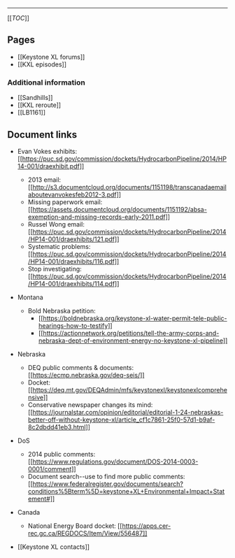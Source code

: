 ---

[[_TOC_]]

## Pages

* [[Keystone XL forums]]
* [[KXL episodes]]

### Additional information

* [[Sandhills]]
* [[KXL reroute]]
* [[LB1161]]

## Document links

* Evan Vokes exhibits: [[https://puc.sd.gov/commission/dockets/HydrocarbonPipeline/2014/HP14-001/draexhibit.pdf]]
    * 2013 email: [[http://s3.documentcloud.org/documents/1151198/transcanadaemailaboutevanvokesfeb2012-3.pdf]]
    * Missing paperwork email: [[https://assets.documentcloud.org/documents/1151192/absa-exemption-and-missing-records-early-2011.pdf]]
    * Russel Wong email: [[https://puc.sd.gov/commission/dockets/HydrocarbonPipeline/2014/HP14-001/draexhibits/121.pdf]]
    * Systematic problems: [[https://puc.sd.gov/commission/dockets/HydrocarbonPipeline/2014/HP14-001/draexhibits/116.pdf]]
    * Stop investigating: [[https://puc.sd.gov/commission/dockets/HydrocarbonPipeline/2014/HP14-001/draexhibits/114.pdf]]
    
* Montana
    * Bold Nebraska petition: 
        * [[https://boldnebraska.org/keystone-xl-water-permit-tele-public-hearings-how-to-testify]]
        * [[https://actionnetwork.org/petitions/tell-the-army-corps-and-nebraska-dept-of-environment-energy-no-keystone-xl-pipeline]]
    
* Nebraska
    * DEQ public comments & documents: [[https://ecmp.nebraska.gov/deq-seis/]] 
    * Docket: [[https://deq.mt.gov/DEQAdmin/mfs/keystonexl/keystonexlcomprehensive]]
    * Conservative newspaper changes its mind: [[https://journalstar.com/opinion/editorial/editorial-1-24-nebraskas-better-off-without-keystone-xl/article_cf1c7861-25f0-57d1-b9af-8c2dbdd41eb3.html]]
    
* DoS
    * 2014 public comments: [[https://www.regulations.gov/document/DOS-2014-0003-0001/comment]]
    * Document search--use to find more public comments: [[https://www.federalregister.gov/documents/search?conditions%5Bterm%5D=keystone+XL+Environmental+Impact+Statement#]]

* Canada
    * National Energy Board docket: [[https://apps.cer-rec.gc.ca/REGDOCS/Item/View/556487]]

* [[Keystone XL contacts]]